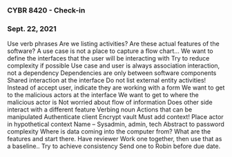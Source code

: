 ### CYBR 8420 - Check-in
### Sept. 22, 2021

Use verb phrases
Are we listing activities?
Are these actual features of the software?
A use case is not a place to capture a flow chart…
We want to define the interfaces that the user will be interacting with
Try to reduce complexity if possible
Use case and user is always association interaction, not a dependency
Dependencies are only between software components
Shared interaction at the interface
Do not list external entity activities!
Instead of accept user, indicate they are working with a form
We want to get to the malicious actors at the interface
We want to get to where the malicious actor is
Not worried about flow of information
	Does other side interact with a different feature
Verbing noun
Actions that can be manipulated
	Authenticate client
	Encrypt vault
Must add context!
Place actor in hypothetical context
	Name – Sysadmin, admin, tech
Abstract to password complexity
Where is data coming into the computer from? 
What are the features and start there.
Have reviewer
Work one together, then use that as a baseline.. Try to achieve consistency
Send one to Robin before due date.
